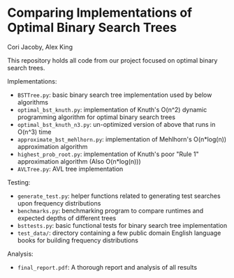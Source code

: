 # Comparing Implementations of Optimal Binary Search Trees

Cori Jacoby, Alex King

This repository holds all code from our project focused on optimal binary search trees.

Implementations:

* `BSTTree.py`: basic binary search tree implementation used by below algorithms
* `optimal_bst_knuth.py`: implementation of Knuth's O(n^2) dynamic programming algorithm for optimal binary search trees
* `optimal_bst_knuth_n3.py`: un-optimized version of above that runs in O(n^3) time
* `approximate_bst_mehlhorn.py`: implementation of Mehlhorn's O(n*log(n)) approximation algorithm
* `highest_prob_root.py`: implementation of Knuth's poor "Rule 1" approximation algorithm (Also O(n*log(n)))
* `AVLTree.py`: AVL tree implementation

Testing:

* `generate_test.py`: helper functions related to generating test searches upon frequency distributions
* `benchmarks.py`: benchmarking program to compare runtimes and expected depths of different trees
* `bsttests.py`: basic functional tests for binary search tree implementation
* `test_data/`: directory containing a few public domain English language books for building frequency distributions

Analysis:

* `final_report.pdf`: A thorough report and analysis of all results